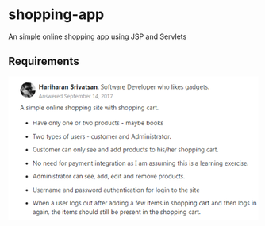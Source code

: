 # shopping-app
An simple online shopping app using JSP and Servlets
## Requirements
![shopping-app-requirements](/images/shopping-app-requirements.PNG)  
